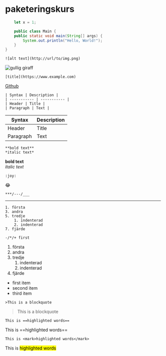 # paketeringskurs
```javascript
	let x = 1;
```
```java
	public class Main {
	public static void main(String[] args) {
		System.out.println("Hello, World!");
	}
}
```
```
![alt text](http://url/to/img.png)
```
![gullig giraff](https://images.unsplash.com/photo-1626548307930-deac221f87d9?ixlib=rb-1.2.1&ixid=MnwxMjA3fDB8MHxwaG90by1wYWdlfHx8fGVufDB8fHx8&auto=format&fit=crop&w=834&q=80)

```
[title](https://www.example.com)
```
[Github](http://www.github.com)
```
| Syntax | Description |
| ----------- | ----------- |
| Header | Title |
| Paragraph | Text |
```
| Syntax | Description |
| ----------- | ----------- |
| Header | Title |
| Paragraph | Text |

```
**bold text**
*italic text*
```
**bold text**  
*italic text*

```
:joy:
```
:joy:
```
***/---/___
```
***
```
1. första
3. andra
5. tredje
	1. indenterad
	2. indenterad
7. fjärde

-/*/+ first
```
1. första
3. andra
5. tredje
	1. indenterad
	2. indenterad
7. fjärde  
  
- first item
- second item
- third item
```
>This is a blockquote
```
>This is a blockquote
```
This is ==highlighted words==
```
This is ==highlighted words==
```
This is <mark>highlighted words</mark>
```
This is <mark>highlighted words</mark>
